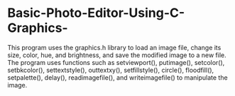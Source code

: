 # Basic-Photo-Editor-Using-C-Graphics-


This program uses the graphics.h library to load an image file, change its size, color, hue, and brightness, and save the modified image to a new file. The program uses functions such as setviewport(), putimage(), setcolor(), setbkcolor(), settextstyle(), outtextxy(), setfillstyle(), circle(), floodfill(), setpalette(), delay(), readimagefile(), and writeimagefile() to manipulate the image.
